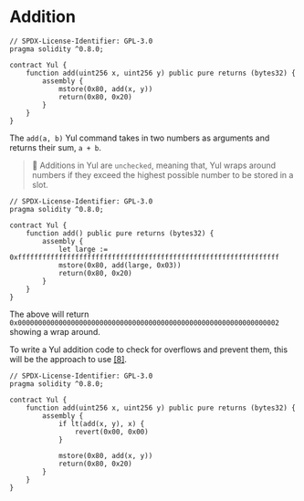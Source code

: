 # Addition

```solidity
// SPDX-License-Identifier: GPL-3.0
pragma solidity ^0.8.0;

contract Yul {
    function add(uint256 x, uint256 y) public pure returns (bytes32) {
        assembly {
            mstore(0x80, add(x, y))
            return(0x80, 0x20)
        }
    }
}
```

The `add(a, b)` Yul command takes in two numbers as arguments and returns their sum, `a + b`.

> 🚨 Additions in Yul are `unchecked`, meaning that, Yul wraps around numbers if they exceed the highest possible number to be stored in a slot.

```solidity
// SPDX-License-Identifier: GPL-3.0
pragma solidity ^0.8.0;

contract Yul {
    function add() public pure returns (bytes32) {
        assembly {
            let large := 0xffffffffffffffffffffffffffffffffffffffffffffffffffffffffffffffff
            mstore(0x80, add(large, 0x03))
            return(0x80, 0x20)
        }
    }
}

```

The above will return `0x0000000000000000000000000000000000000000000000000000000000000002` showing a wrap around.

To write a Yul addition code to check for overflows and prevent them, this will be the approach to use [[8]](https://github.com/ConsenSysMesh/openzeppelin-solidity/blob/master/contracts/math/SafeMath.sol).

```solidity
// SPDX-License-Identifier: GPL-3.0
pragma solidity ^0.8.0;

contract Yul {
    function add(uint256 x, uint256 y) public pure returns (bytes32) {
        assembly {
            if lt(add(x, y), x) {
                revert(0x00, 0x00)
            }

            mstore(0x80, add(x, y))
            return(0x80, 0x20)
        }
    }
}
```
